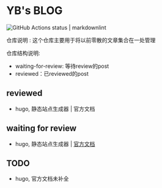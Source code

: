 # YB's BLOG

![GitHub Actions status | markdownlint](https://github.com/fight100year/yb-post/workflows/markdownlint-lint/badge.svg)

仓库说明 : 这个仓库主要用于将以前零散的文章集合在一处管理

仓库结构说明:

- waiting-for-review: 等待review的post
- reviewed：已reviewed的post

## reviewed

- hugo, 静态站点生成器 | 官方文档

## waiting for review

- hugo, 静态站点生成器 | [官方文档](/waiting-for-review/hugo-office-doc.md)

## TODO

- hugo, 官方文档未补全
